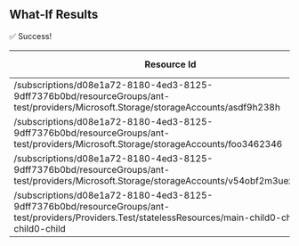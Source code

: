 ## What-If Results
✅ Success!

| Resource Id | Change Type | Change |
|-|-|- |
| /subscriptions/d08e1a72-8180-4ed3-8125-9dff7376b0bd/resourceGroups/ant-test/providers/Microsoft.Storage/storageAccounts/asdf9h238h | Ignore | <pre>null</pre> |
| /subscriptions/d08e1a72-8180-4ed3-8125-9dff7376b0bd/resourceGroups/ant-test/providers/Microsoft.Storage/storageAccounts/foo3462346 | Ignore | <pre>null</pre> |
| /subscriptions/d08e1a72-8180-4ed3-8125-9dff7376b0bd/resourceGroups/ant-test/providers/Microsoft.Storage/storageAccounts/v54obf2m3uexgasddsf | Create | <pre>null</pre> |
| /subscriptions/d08e1a72-8180-4ed3-8125-9dff7376b0bd/resourceGroups/ant-test/providers/Providers.Test/statelessResources/main-child0-child0-child0-child | Ignore | <pre>null</pre> |